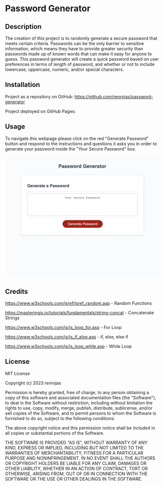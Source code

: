 # Password Generator

## Description

The creation of this project is to randomly generate a secure password that meets certain criteria. Passwords can be the only barrier to sensitive information, which means they have to provide greater security than passwords made up of known words that can make it easy for anyone to guess. This password generator will create a quick password based on user preferences in terms of length of password, and whether or not to include lowercase, uppercase, numeric, and/or special characters.

## Installation

Project as a repository on GitHub: https://github.com/renrojas/password-generator

Project deployed on GitHub Pages: 

## Usage

To navigate this webpage please click on the red "Generate Password" button and respond to the instructions and questions it asks you in order to generate your password inside the "Your Secure Password" box.

![alt text](assets/images/screenshot.png)

## Credits

https://www.w3schools.com/jsref/jsref_random.asp - Random Functions

https://masteringjs.io/tutorials/fundamentals/string-concat - Concatenate Strings

https://www.w3schools.com/js/js_loop_for.asp - For Loop

https://www.w3schools.com/js/js_if_else.asp - if, else, else if

https://www.w3schools.com/js/js_loop_while.asp - While Loop

## License

MIT License

Copyright (c) 2023 renrojas

Permission is hereby granted, free of charge, to any person obtaining a copy
of this software and associated documentation files (the "Software"), to deal
in the Software without restriction, including without limitation the rights
to use, copy, modify, merge, publish, distribute, sublicense, and/or sell
copies of the Software, and to permit persons to whom the Software is
furnished to do so, subject to the following conditions:

The above copyright notice and this permission notice shall be included in all
copies or substantial portions of the Software.

THE SOFTWARE IS PROVIDED "AS IS", WITHOUT WARRANTY OF ANY KIND, EXPRESS OR
IMPLIED, INCLUDING BUT NOT LIMITED TO THE WARRANTIES OF MERCHANTABILITY,
FITNESS FOR A PARTICULAR PURPOSE AND NONINFRINGEMENT. IN NO EVENT SHALL THE
AUTHORS OR COPYRIGHT HOLDERS BE LIABLE FOR ANY CLAIM, DAMAGES OR OTHER
LIABILITY, WHETHER IN AN ACTION OF CONTRACT, TORT OR OTHERWISE, ARISING FROM,
OUT OF OR IN CONNECTION WITH THE SOFTWARE OR THE USE OR OTHER DEALINGS IN THE
SOFTWARE.
